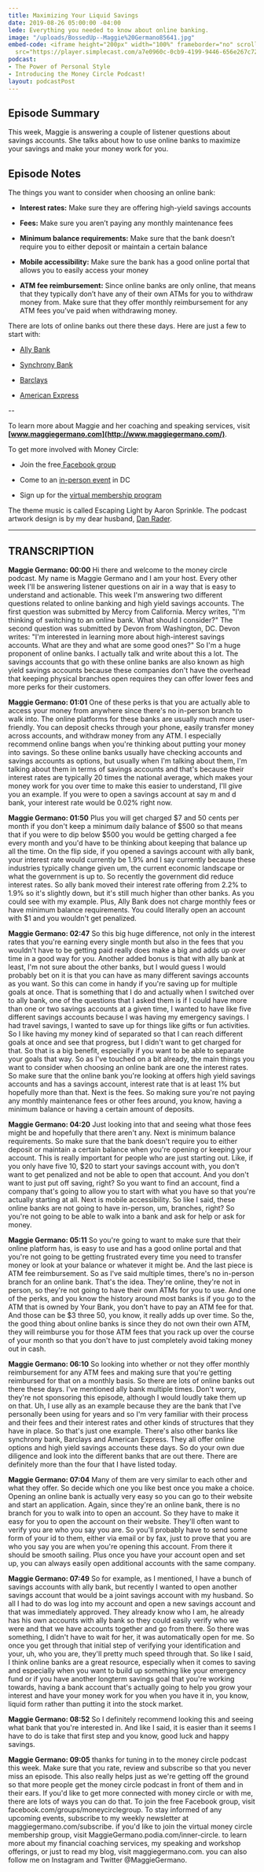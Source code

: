 ```yaml
---
title: Maximizing Your Liquid Savings
date: 2019-08-26 05:00:00 -04:00
lede: Everything you needed to know about online banking.
image: "/uploads/BossedUp--Maggie%20Germano85641.jpg"
embed-code: <iframe height="200px" width="100%" frameborder="no" scrolling="no" seamless
  src="https://player.simplecast.com/a7e0960c-0cb9-4199-9446-656e267c7227?dark=false"></iframe>
podcast:
- The Power of Personal Style
- Introducing the Money Circle Podcast!
layout: podcastPost
---
```


## Episode Summary

This week, Maggie is answering a couple of listener questions about savings accounts. She talks about how to use online banks to maximize your savings and make your money work for you.

## Episode Notes

The things you want to consider when choosing an online bank:

* **Interest rates:** Make sure they are offering high-yield savings accounts

* **Fees:** Make sure you aren’t paying any monthly maintenance fees

* **Minimum balance requirements:** Make sure that the bank doesn’t require you to either deposit or maintain a certain balance

* **Mobile accessibility:** Make sure the bank has a good online portal that allows you to easily access your money

* **ATM fee reimbursement:** Since online banks are only online, that means that they typically don’t have any of their own ATMs for you to withdraw money from. Make sure that they offer monthly reimbursement for any ATM fees you’ve paid when withdrawing money.

There are lots of online banks out there these days. Here are just a few to start with:

* [Ally Bank](https://www.ally.com/)

* [Synchrony Bank](https://www.synchronybank.com/)

* [Barclays](https://www.banking.barclaysus.com/index.html)

* [American Express](https://www.americanexpress.com/personalsavings/home.html)

--

To learn more about Maggie and her coaching and speaking services, visit **[www.maggiegermano.com](http://www.maggiegermano.com/)**.

To get more involved with Money Circle:

* Join the free[ Facebook group](https://www.facebook.com/groups/MoneyCircleGroup/)


* Come to an [in-person event](https://www.maggiegermano.com/moneycircle/) in DC


* Sign up for the [virtual membership program](https://maggiegermano.podia.com/inner-circle)

The theme music is called Escaping Light by Aaron Sprinkle. The podcast artwork design is by my dear husband, [Dan Rader](http://www.danrdesign.com).

---

## TRANSCRIPTION

**Maggie Germano: 00:00** Hi there and welcome to the money circle podcast. My name is Maggie Germano and I am your host. Every other week I'll be answering listener questions on air in a way that is easy to understand and actionable. This week I'm answering two different questions related to online banking and high yield savings accounts. The first question was submitted by Mercy from California. Mercy writes, "I'm thinking of switching to an online bank. What should I consider?" The second question was submitted by Devon from Washington, DC. Devon writes: "I'm interested in learning more about high-interest savings accounts. What are they and what are some good ones?" So I'm a huge proponent of online banks. I actually talk and write about this a lot. The savings accounts that go with these online banks are also known as high yield savings accounts because these companies don't have the overhead that keeping physical branches open requires they can offer lower fees and more perks for their customers.

**Maggie Germano: 01:01** One of these perks is that you are actually able to access your money from anywhere since there's no in-person branch to walk into. The online platforms for these banks are usually much more user-friendly. You can deposit checks through your phone, easily transfer money across accounts, and withdraw money from any ATM. I especially recommend online bangs when you're thinking about putting your money into savings. So these online banks usually have checking accounts and savings accounts as options, but usually when I'm talking about them, I'm talking about them in terms of savings accounts and that's because their interest rates are typically 20 times the national average, which makes your money work for you over time to make this easier to understand, I'll give you an example. If you were to open a savings account at say m and d bank, your interest rate would be 0.02% right now.

**Maggie Germano: 01:50** Plus you will get charged $7 and 50 cents per month if you don't keep a minimum daily balance of $500 so that means that if you were to dip below $500 you would be getting charged a fee every month and you'd have to be thinking about keeping that balance up all the time. On the flip side, if you opened a savings account with ally bank, your interest rate would currently be 1.9% and I say currently because these industries typically change given um, the current economic landscape or what the government is up to. So recently the government did reduce interest rates. So ally bank moved their interest rate offering from 2.2% to 1.9% so it's slightly down, but it's still much higher than other banks. As you could see with my example. Plus, Ally Bank does not charge monthly fees or have minimum balance requirements. You could literally open an account with $1 and you wouldn't get penalized.

**Maggie Germano: 02:47** So this big huge difference, not only in the interest rates that you're earning every single month but also in the fees that you wouldn't have to be getting paid really does make a big and adds up over time in a good way for you. Another added bonus is that with ally bank at least, I'm not sure about the other banks, but I would guess I would probably bet on it is that you can have as many different savings accounts as you want. So this can come in handy if you're saving up for multiple goals at once. That is something that I do and actually when I switched over to ally bank, one of the questions that I asked them is if I could have more than one or two savings accounts at a given time, I wanted to have like five different savings accounts because I was having my emergency savings. I had travel savings, I wanted to save up for things like gifts or fun activities. So I like having my money kind of separated so that I can reach different goals at once and see that progress, but I didn't want to get charged for that. So that is a big benefit, especially if you want to be able to separate your goals that way. So as I've touched on a bit already, the main things you want to consider when choosing an online bank are one the interest rates. So make sure that the online bank you're looking at offers high yield savings accounts and has a savings account, interest rate that is at least 1% but hopefully more than that. Next is the fees. So making sure you're not paying any monthly maintenance fees or other fees around, you know, having a minimum balance or having a certain amount of deposits.

**Maggie Germano: 04:20** Just looking into that and seeing what those fees might be and hopefully that there aren't any. Next is minimum balance requirements. So make sure that the bank doesn't require you to either deposit or maintain a certain balance when you're opening or keeping your account. This is really important for people who are just starting out. Like, if you only have five 10, $20 to start your savings account with, you don't want to get penalized and not be able to open that account. And you don't want to just put off saving, right? So you want to find an account, find a company that's going to allow you to start with what you have so that you're actually starting at all. Next is mobile accessibility. So like I said, these online banks are not going to have in-person, um, branches, right? So you're not going to be able to walk into a bank and ask for help or ask for money.

**Maggie Germano: 05:11** So you're going to want to make sure that their online platform has, is easy to use and has a good online portal and that you're not going to be getting frustrated every time you need to transfer money or look at your balance or whatever it might be. And the last piece is ATM fee reimbursement. So as I've said multiple times, there's no in-person branch for an online bank. That's the idea. They're online, they're not in person, so they're not going to have their own ATMs for you to use. And one of the perks, and you know the history around most banks is if you go to the ATM that is owned by Your Bank, you don't have to pay an ATM fee for that. And those can be $3 three 50, you know, it really adds up over time. So the, the good thing about online banks is since they do not own their own ATM, they will reimburse you for those ATM fees that you rack up over the course of your month so that you don't have to just completely avoid taking money out in cash.

**Maggie Germano: 06:10** So looking into whether or not they offer monthly reimbursement for any ATM fees and making sure that you're getting reimbursed for that on a monthly basis. So there are lots of online banks out there these days. I've mentioned ally bank multiple times. Don't worry, they're not sponsoring this episode, although I would loudly take them up on that. Uh, I use ally as an example because they are the bank that I've personally been using for years and so I'm very familiar with their process and their fees and their interest rates and other kinds of structures that they have in place. So that's just one example. There's also other banks like synchrony bank, Barclays and American Express. They all offer online options and high yield savings accounts these days. So do your own due diligence and look into the different banks that are out there. There are definitely more than the four that I have listed today.

**Maggie Germano: 07:04** Many of them are very similar to each other and what they offer. So decide which one you like best once you make a choice. Opening an online bank is actually very easy so you can go to their website and start an application. Again, since they're an online bank, there is no branch for you to walk into to open an account. So they have to make it easy for you to open the account on their website. They'll often want to verify you are who you say you are. So you'll probably have to send some form of your id to them, either via email or by fax, just to prove that you are who you say you are when you're opening this account. From there it should be smooth sailing. Plus once you have your account open and set up, you can always easily open additional accounts with the same company.

**Maggie Germano: 07:49** So for example, as I mentioned, I have a bunch of savings accounts with ally bank, but recently I wanted to open another savings account that would be a joint savings account with my husband. So all I had to do was log into my account and open a new savings account and that was immediately approved. They already know who I am, he already has his own accounts with ally bank so they could easily verify who we were and that we have accounts together and go from there. So there was something, I didn't have to wait for her, it was automatically open for me. So once you get through that initial step of verifying your identification and your, uh, who you are, they'll pretty much speed through that. So like I said, I think online banks are a great resource, especially when it comes to saving and especially when you want to build up something like your emergency fund or if you have another longterm savings goal that you're working towards, having a bank account that's actually going to help you grow your interest and have your money work for you when you have it in, you know, liquid form rather than putting it into the stock market.

**Maggie Germano: 08:52** So I definitely recommend looking this and seeing what bank that you're interested in. And like I said, it is easier than it seems I have to do is take that first step and you know, good luck and happy savings.

**Maggie Germano: 09:05** thanks for tuning in to the money circle podcast this week. Make sure that you rate, review and subscribe so that you never miss an episode. This also really helps just as we're getting off the ground so that more people get the money circle podcast in front of them and in their ears. If you'd like to get more connected with money circle or with me, there are lots of ways you can do that. To join the free Facebook group, visit facebook.com/groups/moneycirclegroup. To stay informed of any upcoming events, subscribe to my weekly newsletter at maggiegermano.com/subscribe. if you'd like to join the virtual money circle membership group, visit MaggieGermano.podia.com/inner-circle. to learn more about my financial coaching services, my speaking and workshop offerings, or just to read my blog, visit maggiegermano.com. you can also follow me on Instagram and Twitter @MaggieGermano.